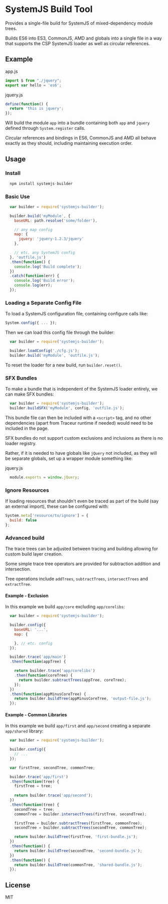 SystemJS Build Tool
===

Provides a single-file build for SystemJS of mixed-dependency module trees.

Builds ES6 into ES3, CommonJS, AMD and globals into a single file in a way that supports the CSP SystemJS loader
as well as circular references.

Example
---

app.js
```javascript
import $ from "./jquery";
export var hello = 'es6';
```

jquery.js
```javascript
define(function() {
  return 'this is jquery';
});
```

Will build the module `app` into a bundle containing both `app` and `jquery` defined through `System.register` calls.

Circular references and bindings in ES6, CommonJS and AMD all behave exactly as they should, including maintaining execution order.

Usage
---

### Install

```javascript
  npm install systemjs-builder
```

### Basic Use

```javascript
  var builder = require('systemjs-builder');

  builder.build('myModule', {
    baseURL: path.resolve('some/folder'),

    // any map config
    map: {
      jquery: 'jquery-1.2.3/jquery'
    },

    // etc. any SystemJS config
  }, 'outfile.js')
  .then(function() {
    console.log('Build complete');
  })
  .catch(function(err) {
    console.log('Build error');
    console.log(err);
  });
```

### Loading a Separate Config File

To load a SystemJS configuration file, containing configure calls like:

```javascript
System.config({ ... });
```

Then we can load this config file through the builder:

```javascript
  var builder = require('systemjs-builder');

  builder.loadConfig('./cfg.js');
  builder.build('myModule', 'outfile.js');
```

To reset the loader for a new build, run `builder.reset()`.


### SFX Bundles

To make a bundle that is independent of the SystemJS loader entirely, we can make SFX bundles:

```javascript
  var builder = require('systemjs-builder');
  builder.buildSFX('myModule', config, 'outfile.js');
```

This bundle file can then be included with a `<script>` tag, and no other dependencies (apart from Traceur runtime if needed) would need to be included in the page.

SFX bundles do not support custom exclusions and inclusions as there is no loader registry.

Rather, if it is needed to have globals like `jQuery` not included, as they will be separate globals, set up a wrapper module something like:

jquery.js
```javascript
  module.exports = window.jQuery;
```

### Ignore Resources

If loading resources that shouldn't even be traced as part of the build (say an external import), these
can be configured with:

```javascript
System.meta['resource/to/ignore'] = {
  build: false
};
```

### Advanced build

The trace trees can be adjusted between tracing and building allowing for custom build layer creation.

Some simple trace tree operators are provided for subtraction addition and intersection.

Tree operations include `addTrees`, `subtractTrees`, `intersectTrees` and `extractTree`.

#### Example - Exclusion

In this example we build `app/core` excluding `app/corelibs`:

```javascript
  var builder = require('systemjs-builder');

  builder.config({
    baseURL: '...',
    map: {

    }, // etc. config
  });

  builder.trace('app/main')
  .then(function(appTree) {

    return builder.trace('app/corelibs')
    .then(function(coreTree) {
      return builder.subtractTrees(appTree, coreTree);
    });
  })
  .then(function(appMinusCoreTree) {
    return builder.buildTree(appMinusCoreTree, 'output-file.js');
  });
```

#### Example - Common Libraries

In this example we build `app/first` and `app/second` creating a separate `app/shared` library:

```javascript
  var builder = require('systemjs-builder');

  builder.config({
    // ...
  });

  var firstTree, secondTree, commonTree;

  builder.trace('app/first')
  .then(function(tree) {
    firstTree = tree;
    
    return builder.trace('app/second');
  })
  .then(function(tree) {
    secondTree = tree;
    commonTree = builder.intersectTrees(firstTree, secondTree);

    firstTree = builder.subtractTrees(firstTree, commonTree);
    secondTree = builder.subtractTrees(secondTree, commonTree);

    return builder.buildTree(firstTree, 'first-bundle.js');
  })
  .then(function() {
    return builder.buildTree(secondTree, 'second-bundle.js');
  })
  .then(function() {
    return builder.buildTree(commonTree, 'shared-bundle.js');
  });
```

License
---

MIT

